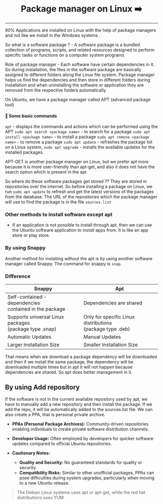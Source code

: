 
<h1 align="center">Package manager on Linux ➡️</h1>
<hr>


90% Applications are installed on Linux with the help of package managers and not like we install in the Windows systems .

So what is a software package ? - A software package is a bundled collection of programs, scripts, and related resources designed to perform specific tasks or functions on a computer system programs

Role of package manager - Each software have certain dependencies in it. So during installation, the files in the software package are basically assigned to different folders along the Linux file system. Package manager helps us find the dependencies and then store in different folders during installation and when uninstalling the software or application they are removed from the respective folders automatically.

On Ubuntu, we have a package manager called APT (advanced package tool)

#### 🍂 Some basic commands

`apt` - displays the commands and actions which can be performed using the APT
`sudo apt search <package name>` - to search for a package
`sudo apt install <package name>` - to install a package
`sudo apt remove <package name>` - to remove a package
`sudo apt update` - refreshes the package list on a Linux system,
`sudo apt upgrade` - installs the available updates for the installed packages.

APT-GET is another package manager on Linux, but we prefer apt more because it is more user-friendly than apt-get, and also it does not have the search option which is present in the apt

So where do these software packages get stored ?? They are stored in repositories over the internet. So before installing a package on Linux, we run `sudo apt update` to refresh and get the latest versions of the packages from the database.
The URL of the repositories which the package manager will use to find the package is in the file `sources.list`

### Other methods to install software except apt

- If an application is not possible to install through apt, then we can use the Ubuntu software application to install apps from. It is like an app store or play store.

### By using Snappy

 Another method for installing without the apt is by using another software manager called Snappy. The command for snappy is `snap`.

### Difference
| Snappy | Apt |
| ---- | ---- |
| Self-contained - dependencies                                  <br>contained in the package |   Dependencies are shared |
| Supports universal Linux packages<br>(package type .snap) | Only for specific Linux distributions<br>(package type .deb) |
| Automatic Updates | Manual Updates |
| Larger Installation Size | Smaller Installation Size |

That means when we download a package dependency will be downloaded and then if we install the same package, the dependency will be downloaded multiple times but in apt it will not happen because dependencies are shared. So apt does better management in it.


## By using Add repository 

If the software is not in the current available repository used by apt, we have to manually add a new repository and then install the package. If we add the repo, it will be automatically added to the sources.list file.
We can also create a PPA, that is personal private archive.

- **PPAs (Personal Package Archives):** Community-driven repositories enabling individuals to create private software distribution channels.
    
- **Developer Usage:** Often employed by developers for quicker software updates compared to official Ubuntu repositories.
    
- **Cautionary Notes:**
    
    - **Quality and Security:** No guaranteed standards for quality or security.
    - **Compatibility Risks:** Similar to other unofficial packages, PPAs can pose difficulties during system upgrades, particularly when moving to a new Ubuntu release.



 >The Debian Linux systems uses apt or apt-get, while the red hat distributions uses YUM